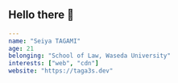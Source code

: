 ## Hello there 🐳
```yaml
---
name: "Seiya TAGAMI"
age: 21
belonging: "School of Law, Waseda University"
interests: ["web", "cdn"]
website: "https://taga3s.dev"
```
